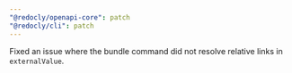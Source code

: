 ```yaml
---
"@redocly/openapi-core": patch
"@redocly/cli": patch
---
```


Fixed an issue where the bundle command did not resolve relative links in `externalValue`.

